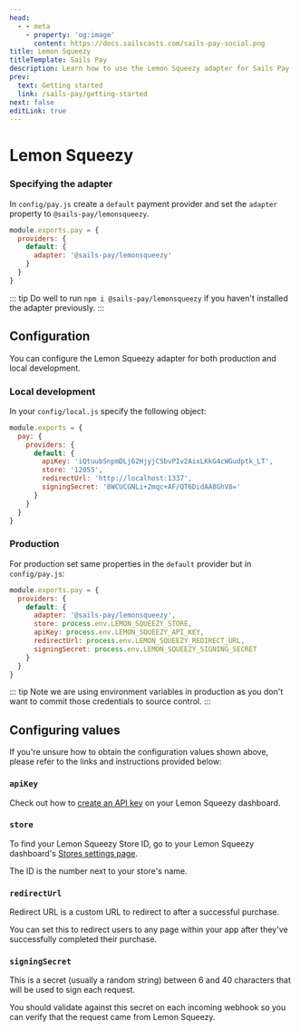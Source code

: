 ```yaml
---
head:
  - - meta
    - property: 'og:image'
      content: https://docs.sailscasts.com/sails-pay-social.png
title: Lemon Squeezy
titleTemplate: Sails Pay
description: Learn how to use the Lemon Squeezy adapter for Sails Pay
prev:
  text: Getting started
  link: /sails-pay/getting-started
next: false
editLink: true
---
```


# Lemon Squeezy

### Specifying the adapter

In `config/pay.js` create a `default` payment provider and set the `adapter` property to `@sails-pay/lemonsqueezy`.

```js
module.exports.pay = {
  providers: {
    default: {
      adapter: '@sails-pay/lemonsqueezy'
    }
  }
}
```

::: tip
Do well to run `npm i @sails-pay/lemonsqueezy` if you haven't installed the adapter previously.
:::

## Configuration

You can configure the Lemon Squeezy adapter for both production and local development.

### Local development

In your `config/local.js` specify the following object:

```js
module.exports = {
  pay: {
    providers: {
      default: {
        apiKey: 'iQtuubSnpmDLj62HjyjCSbvPIv2AixLKkG4cWGudptk_LT',
        store: '12055',
        redirectUrl: 'http://localhost:1337',
        signingSecret: '8WCUCGNLi+2mqc+AF/QT6DidAA8GhV8='
      }
    }
  }
}
```

### Production

For production set same properties in the `default` provider but in `config/pay.js`:

```js
module.exports.pay = {
  providers: {
    default: {
      adapter: '@sails-pay/lemonsqueezy',
      store: process.env.LEMON_SQUEEZY_STORE,
      apiKey: process.env.LEMON_SQUEEZY_API_KEY,
      redirectUrl: process.env.LEMON_SQUEEZY_REDIRECT_URL,
      signingSecret: process.env.LEMON_SQUEEZY_SIGNING_SECRET
    }
  }
}
```

::: tip
Note we are using environment variables in production as you don't want to commit those credentials to source control.
:::

## Configuring values

If you're unsure how to obtain the configuration values shown above, please refer to the links and instructions provided below:

### **`apiKey`**

Check out how to [create an API key](https://docs.lemonsqueezy.com/guides/developer-guide/getting-started#create-an-api-key) on your Lemon Squeezy dashboard.

### **`store`**

To find your Lemon Squeezy Store ID, go to your Lemon Squeezy dashboard's [Stores settings page](https://app.lemonsqueezy.com/settings/stores).

The ID is the number next to your store's name.

### **`redirectUrl`**

Redirect URL is a custom URL to redirect to after a successful purchase.

You can set this to redirect users to any page within your app after they've successfully completed their purchase.

### **`signingSecret`**

This is a secret (usually a random string) between 6 and 40 characters that will be used to sign each request.

You should validate against this secret on each incoming webhook so you can verify that the request came from Lemon Squeezy.
